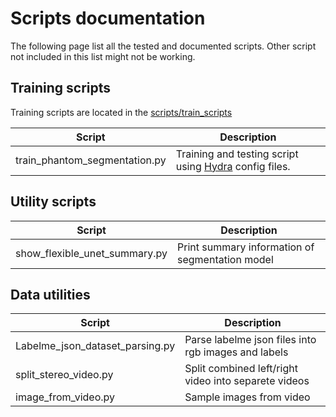 # Scripts documentation

The following page list all the tested and documented scripts. Other script not included in this list might not be working.

## Training scripts
Training scripts are located in the [scripts/train_scripts](../scripts/train_scripts/)

| Script                        | Description                                                |
|-------------------------------|------------------------------------------------------------|
| train_phantom_segmentation.py | Training and testing script using [Hydra][1] config files. |

## Utility scripts

| Script                        | Description                                     |
|-------------------------------|-------------------------------------------------|
| show_flexible_unet_summary.py | Print summary information of segmentation model |

## Data utilities

| Script                          | Description                                          |
|---------------------------------|------------------------------------------------------|
| Labelme_json_dataset_parsing.py | Parse labelme json files into rgb images and labels  |
| split_stereo_video.py           | Split combined left/right video into separete videos |
| image_from_video.py             | Sample images from video                             |

[1]: https://hydra.cc/
